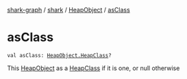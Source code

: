 [shark-graph](../../index.md) / [shark](../index.md) / [HeapObject](index.md) / [asClass](./as-class.md)

# asClass

`val asClass: `[`HeapObject.HeapClass`](-heap-class/index.md)`?`

This [HeapObject](index.md) as a [HeapClass](-heap-class/index.md) if it is one, or null otherwise

